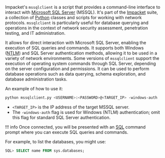 Impacket's `mssqlclient` is a script that provides a command-line interface to interact with [Microsoft SQL Server]() (MSSQL). It's part of the [Impacket]() suite, a collection of [Python]() classes and scripts for working with network protocols. `mssqlclient` is particularly useful for database querying and operations in the context of network security assessment, penetration testing, and IT administration.

It allows for direct interaction with Microsoft SQL Server, enabling the execution of SQL queries and commands. It supports both Windows ([NTLM]()) and SQL Server authentication methods, allowing it to be used in a variety of network environments. Some versions of `mssqlclient` support the execution of operating system commands through SQL Server, depending on the server configuration and permissions. It can be used to perform database operations such as data querying, schema exploration, and database administration tasks.

An example of how to use it:

```bash
python mssqlclient.py <USERNAME>:<PASSWORD>@<TARGET_IP> -windows-auth
```

- `<TARGET_IP>` is the IP address of the target MSSQL server.
- The `-windows-auth` flag is used for Windows (NTLM) authentication; omit this flag for standard SQL Server authentication.

!!! info
    Once connected, you will be presented with an [SQL]() command prompt where you can execute SQL queries and commands.

For example, to list the databases, you might use:

```sql
SQL> SELECT name FROM sys.databases;
```





